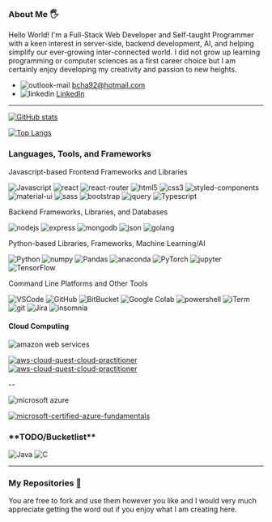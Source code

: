 <!---
bcha92/bcha92 is a ✨ special ✨ repository because its `README.md` (this file) appears on your GitHub profile.
You can click the Preview link to take a look at your changes.
--->

### About Me 🖐
Hello World! I'm a Full-Stack Web Developer and Self-taught Programmer with a keen interest in server-side, backend development, AI, and helping simplify our ever-growing inter-connected world. I did not grow up learning programming or computer sciences as a first career choice but I am certainly enjoy developing my creativity and passion to new heights.
- <img src="https://img.shields.io/badge/Microsoft_Outlook-0078D4?style=for-the-badge&logo=microsoft-outlook&logoColor=white" alt="outlook-mail" /> bcha92@hotmail.com
- <img src="https://img.shields.io/badge/LinkedIn-0077B5?style=for-the-badge&logo=linkedin&logoColor=white" alt="linkedin" /> <a href="https://www.linkedin.com/in/brandoncha/">LinkedIn</a>
---
[![GitHub stats](https://readme-stats.clckblog.space/api?username=bcha92&show_icons=true&theme=merko)](https://github.com/anuraghazra/github-readme-stats)

[![Top Langs](https://readme-stats.clckblog.space/api/top-langs/?username=bcha92&layout=compact&theme=merko)](https://github.com/anuraghazra/github-readme-stats)

### Languages, Tools, and Frameworks
<!--Javascript Frontend Frameworks-->Javascript-based Frontend Frameworks and Libraries
<img src="https://img.shields.io/badge/JavaScript-F7DF1E?style=for-the-badge&logo=javascript&logoColor=black" alt="Javascript"
/> <img src="https://img.shields.io/badge/React-20232A?style=for-the-badge&logo=react&logoColor=61DAFB" alt="react"
/> <img src="https://img.shields.io/badge/React_Router-CA4245?style=for-the-badge&logo=react-router&logoColor=white" alt="react-router"
/> <img src="https://img.shields.io/badge/HTML5-E34F26?style=for-the-badge&logo=html5&logoColor=white" alt="html5"
/> <img src="https://img.shields.io/badge/CSS3-1572B6?style=for-the-badge&logo=css3&logoColor=white" alt="css3"
/> <img src="https://img.shields.io/badge/styled--components-DB7093?style=for-the-badge&logo=styled-components&logoColor=white" alt="styled-components"
/> <img src="https://img.shields.io/badge/Material--UI-0081CB?style=for-the-badge&logo=material-ui&logoColor=white" alt="material-ui"
/> <img src="https://img.shields.io/badge/Sass-CC6699?style=for-the-badge&logo=sass&logoColor=white" alt="sass"
/> <img src="https://img.shields.io/badge/Bootstrap-563D7C?style=for-the-badge&logo=bootstrap&logoColor=white" alt="bootstrap"
/> <img src="https://img.shields.io/badge/jQuery-0769AD?style=for-the-badge&logo=jquery&logoColor=white" alt="jquery"
/> <img src="https://img.shields.io/badge/TypeScript-007ACC?style=for-the-badge&logo=typescript&logoColor=white" alt="Typescript"
/>

<!--Backend Frameworks-->Backend Frameworks, Libraries, and Databases
<img src="https://img.shields.io/badge/Node.js-339933?style=for-the-badge&logo=nodedotjs&logoColor=white" alt="nodejs"
/> <img src="https://img.shields.io/badge/Express.js-000000?style=for-the-badge&logo=express&logoColor=white" alt="express"
/> <!--<img src="https://img.shields.io/badge/next.js-000000?style=for-the-badge&logo=nextdotjs&logoColor=white" alt="nextjs"
/>--> <img src="https://img.shields.io/badge/MongoDB-4EA94B?style=for-the-badge&logo=mongodb&logoColor=white" alt="mongodb"
/> <img src="https://img.shields.io/badge/json-5E5C5C?style=for-the-badge&logo=json&logoColor=white" alt="json"
/> <img src="https://img.shields.io/badge/Go-00ADD8?style=for-the-badge&logo=go&logoColor=white" alt="golang"
/>

<!--Python Frameworks + Machine Learning/AI-->Python-based Libraries, Frameworks, Machine Learning/AI
<img src="https://img.shields.io/badge/Python-3776AB?style=for-the-badge&logo=python&logoColor=white" alt="Python"
/> <img src="https://img.shields.io/badge/Numpy-777BB4?style=for-the-badge&logo=numpy&logoColor=white" alt="numpy"
/> <img src="https://img.shields.io/badge/Pandas-2C2D72?style=for-the-badge&logo=pandas&logoColor=white" alt="Pandas"
/> <img src="https://img.shields.io/badge/conda-342B029.svg?&style=for-the-badge&logo=anaconda&logoColor=white" alt="anaconda"
/> <img src="https://img.shields.io/badge/PyTorch-EE4C2C?style=for-the-badge&logo=PyTorch&logoColor=white" alt="PyTorch"
/> <img src="https://img.shields.io/badge/Jupyter-F37626.svg?&style=for-the-badge&logo=Jupyter&logoColor=white" alt="jupyter"
/> <img src="https://img.shields.io/badge/TensorFlow-FF6F00?style=for-the-badge&logo=TensorFlow&logoColor=white" alt="TensorFlow"
/>

<!--Platforms-->Command Line Platforms and Other Tools
<img src="https://img.shields.io/badge/Visual_Studio-5C2D91?style=for-the-badge&logo=visual%20studio&logoColor=white" alt="VSCode"
/> <img src="https://img.shields.io/badge/GitHub-100000?style=for-the-badge&logo=github&logoColor=white" alt="GitHub"
/> <img src="https://img.shields.io/badge/Bitbucket-0747a6?style=for-the-badge&logo=bitbucket&logoColor=white" alt="BitBucket"
/> <img src="https://img.shields.io/badge/Colab-F9AB00?style=for-the-badge&logo=googlecolab&color=525252" alt="Google Colab"
/> <img src="https://img.shields.io/badge/PowerShell-5391FE?style=for-the-badge&logo=PowerShell&logoColor=white" alt="powershell"
/> <img src="https://img.shields.io/badge/iTerm2-000000?style=for-the-badge&logo=iterm2&logoColor=white" alt="iTerm"
/> <img src="https://img.shields.io/badge/Git-F05032?style=for-the-badge&logo=git&logoColor=white" alt="git"
/> <img src="https://img.shields.io/badge/Jira-0052CC?style=for-the-badge&logo=Jira&logoColor=white" alt="Jira"
/> <img src="https://img.shields.io/badge/Insomnia-5849be?style=for-the-badge&logo=Insomnia&logoColor=white" alt="insomnia"
/>

<!--Cloud Computing-->
#### Cloud Computing
<!--AWS Badges-->
<img src="https://img.shields.io/badge/Amazon_AWS-FF9900?style=for-the-badge&logo=amazonaws&logoColor=white" alt="amazon web services"
/>

<a href="https://www.credly.com/badges/bf30cb3e-e6c6-4592-8e6c-027fdd871e9e/public_url" target="_blank">
  <img src="https://images.credly.com/size/150x150/images/00634f82-b07f-4bbd-a6bb-53de397fc3a6/image.png" alt="aws-cloud-quest-cloud-practitioner" />
</a> <a href="https://www.credly.com/badges/fc28e27b-500d-4321-9eb4-9868cd164699/public_url" target="_blank">
  <img src="https://images.credly.com/size/150x150/images/2784d0d8-327c-406f-971e-9f0e15097003/image.png" alt="aws-cloud-quest-cloud-practitioner" />
</a>

--

<!--Azure Badges-->
<img src="https://img.shields.io/badge/Microsoft_Azure-0089D6?style=for-the-badge&logo=microsoft-azure&logoColor=white" alt="microsoft azure"
/>

<a href="https://www.credly.com/badges/cf151273-862b-4ae5-bbb1-6f576f89b4a0/public_url" target="_blank">
  <img src="https://images.credly.com/size/150x150/images/be8fcaeb-c769-4858-b567-ffaaa73ce8cf/image.png" alt="microsoft-certified-azure-fundamentals" />
</a>

### \*\*TODO/Bucketlist\*\*
<img src="https://img.shields.io/badge/Java-ED8B00?style=for-the-badge&logo=java&logoColor=white" alt="Java"
/> <img src="https://img.shields.io/badge/C-00599C?style=for-the-badge&logo=c&logoColor=white" alt="C"
/>

---

### My Repositories 🧮
You are free to fork and use them however you like and I would very much appreciate getting the word out if you enjoy what I am creating here.
